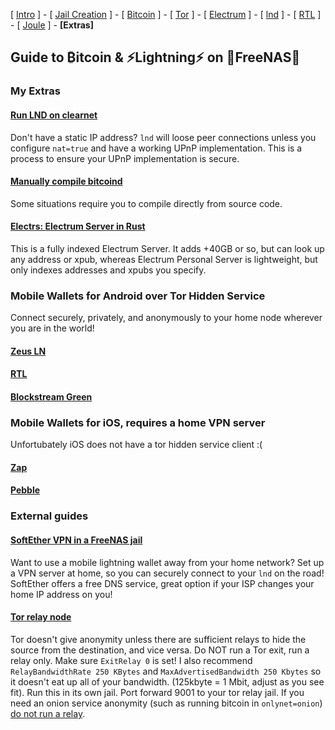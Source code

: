 [ [Intro](README.md) ] - [ [Jail Creation](freenas_1_jail_creation.md) ] - [ [Bitcoin](freenas_2_bitcoin.md) ] - [ [Tor](freenas_3_tor.md) ] - [ [Electrum](freenas_4_electrum.md) ] - [ [lnd](freenas_5_lnd.md) ] - [ [RTL](freenas_6_rtl.md) ] - [ [Joule](freenas_7_joule.md) ] -  **[Extras]** 

## Guide to ₿itcoin & ⚡Lightning️⚡ on 🦈FreeNAS🦈

### My Extras

#### [Run LND on clearnet](https://github.com/seth586/guides/blob/master/OpenWRT/upnp_natpmp.md)
Don't have a static IP address? `lnd` will loose peer connections unless you configure `nat=true` and have a working UPnP implementation. This is a process to ensure your UPnP implementation is secure.

#### [Manually compile bitcoind](extras/compile_bitcoind.md)
Some situations require you to compile directly from source code.  

#### [Electrs: Electrum Server in Rust](extras/electrs.md)
This is a fully indexed Electrum Server. It adds +40GB or so, but can look up any address or xpub, whereas Electrum Personal Server is lightweight, but only indexes addresses and xpubs you specify.

### Mobile Wallets for Android over Tor Hidden Service
Connect securely, privately, and anonymously to your home node wherever you are in the world!

#### [Zeus LN](wallets/zeusln.md)

#### [RTL](wallets/rtl.md)

#### [Blockstream Green](wallets/green.md)


### Mobile Wallets for iOS, requires a home VPN server
Unfortubately iOS does not have a tor hidden service client :(
#### [Zap](wallets/zap.md)

#### [Pebble](wallets/pebble.md)

### External guides


#### [SoftEther VPN in a FreeNAS jail](https://forums.freenas.org/index.php?threads/alternative-to-openvpn-softether-vpn.47395/)
Want to use a mobile lightning wallet away from your home network? Set up a VPN server at home, so you can securely connect to your `lnd` on the road! SoftEther offers a free DNS service, great option if your ISP changes your home IP address on you! 

#### [Tor relay node](https://trac.torproject.org/projects/tor/wiki/TorRelayGuide/FreeBSD) 
Tor doesn't give anonymity unless there are sufficient relays to hide the source from the destination, and vice versa. Do NOT run a Tor exit, run a relay only. Make sure `ExitRelay 0` is set! I also recommend `RelayBandwidthRate 250 KBytes` and `MaxAdvertisedBandwidth 250 Kbytes` so it doesn't eat up all of your bandwidth. (125kbyte = 1 Mbit, adjust as you see fit). Run this in its own jail. Port forward 9001 to your tor relay jail. If you need an onion service anonymity (such as running bitcoin in `onlynet=onion`) [do not run a relay](https://research.kudelskisecurity.com/2013/09/04/dont-run-a-tor-router-and-a-hidden-service-from-the-same-connection/).

